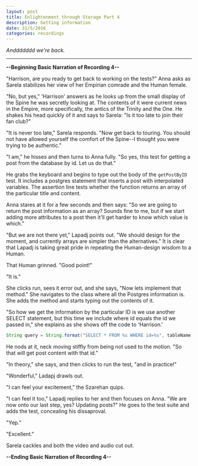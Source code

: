 ```yaml
---
layout: post
title: Enlightenment through Storage Part 4
description: Getting information
date: 31/5/2016
categories: recordings
---
```


*Anddddddd we're back.*

---

**--Beginning Basic Narration of Recording 4--**

"Harrison, are you ready to get back to working on the tests?" Anna asks as Sarela stabilizes her view of her Empirian comrade and the Human female.

"No, but yes," 'Harrison' answers as he looks up from the small display of the Spine he was secretly looking at. The contents of it were current news in the Empire, more specifically, the antics of the Trinity and the One. He shakes his head quickly of it and says to Sarela: "Is it too late to join their fan club?"

"It is never too late," Sarela responds. "Now get back to touring. You should not have allowed yourself the comfort of the Spine--I thought you were trying to be authentic."

"I am," he hisses and then turns to Anna fully. "So yes, this test for getting a post from the database by id. Let us do that."

He grabs the keyboard and begins to type out the body of the `getPostByID` test. It includes a postgres statement that inserts a post with interpolated variables. The assertion line tests whether the function returns an array of the particular title and content.

Anna stares at it for a few seconds and then says: "So we are going to return the post information as an array? Sounds fine to me, but if we start adding more attributes to a post then it'll get harder to know which value is which."

"But we are not there yet," Lapadj points out. "We should design for the moment, and currently arrays are simpler than the alternatives." It is clear that Lapadj is taking great pride in repeating the Human-design wisdom to a Human.

That Human grinned. "Good point!"

"It is."

She clicks run, sees it error out, and she says, "Now lets implement that method." She navigates to the class where all the Postgres information is. She adds the method and starts typing out the contents of it.

"So how we get the information by the particular ID is we use another SELECT statement, but this time we include where id equals the id we passed in," she explains as she shows off the code to 'Harrison.'

```java
String query = String.format("SELECT * FROM %s WHERE id=%s", tableName, id);
```

He nods at it, neck moving stiffly from being not used to the motion. "So that will get post content with that id."

"In theory," she says, and then clicks to run the test, "and in practice!"

"Wonderful," Ladapj drawls out.

"I can feel your excitement," the Szarehan quips.

"I can feel it too," Lapadj replies to her and then focuses on Anna. "We are now onto our last step, yes? Updating posts?" He goes to the test suite and adds the test, concealing his dissaproval.

"Yep."

"Excellent."

Sarela cackles and both the video and audio cut out.

**--Ending Basic Narration of Recording 4--**
